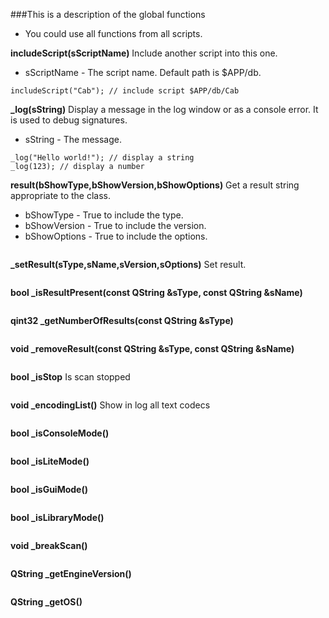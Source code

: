 ###This is a description of the global functions

* You could use all functions from all scripts.

**includeScript(sScriptName)** Include another script into this one.

* sScriptName - The script name. Default path is $APP/db.

```
includeScript("Cab"); // include script $APP/db/Cab
```
**_log(sString)** Display a message in the log window or as a console error. It is used to debug signatures.

* sString - The message.

```
_log("Hello world!"); // display a string
_log(123); // display a number
```
**result(bShowType,bShowVersion,bShowOptions)** Get a result string appropriate to the class.

* bShowType - True to include the type.
* bShowVersion - True to include the version.
* bShowOptions - True to include the options.

```
```
**_setResult(sType,sName,sVersion,sOptions)** Set result.

```
```
**bool _isResultPresent(const QString &sType, const QString &sName)**

```
```
**qint32 _getNumberOfResults(const QString &sType)**

```
```
**void _removeResult(const QString &sType, const QString &sName)**

```
```
**bool _isStop** Is scan stopped

```
```
**void _encodingList()** Show in log all text codecs 

```
```
**bool _isConsoleMode()**

```
```
**bool _isLiteMode()**

```
```
**bool _isGuiMode()**

```
```
**bool _isLibraryMode()**

```
```
**void _breakScan()** 

```
```
**QString _getEngineVersion()** 

```
```
**QString _getOS()** 

```
```